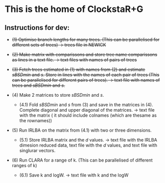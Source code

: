 This is the home of ClockstaR+G
===============================

Instructions for dev:
--------------------

- ~~(1) Optimise branch lengths for many trees. (This can be parallelised for different sets of trees) -> trees file in NEWICK~~

- ~~(2) Make matrix with comparissons and store tree name comparissons as lines in a text file. -> text files with names of pairs of trees~~

- ~~(3) Fetch trees estimated in (1) with names from (2) and estimate *sBSDmin* and *s*. Store in lines with the names of each pair of trees (This can be parallelised for different pairs of trees). -> text file with names of trees and *sBSDmin* and *s*.~~

- (4) Make 2 matrices to store *sBSDmin* and *s*.

    - (4.1) Fold *sBSDmin* and *s* from (3) and save in the matrices in (4). Complete diagonal and upper diagonal of the matrices. -> text file with the matrix ( it should include colnames (which are thesame as the rownames))

- (5) Run IRLBA on the matrix from (4.1) with two or three dimensions.

    - (5.1) Store IRLBA matrix and the *d* values. -> text file with the IRLBA dimesion reduced data, text file with the *d* values, and text file with singlurar vectors.

- (6) Run CLARA for a range of k. (This can be parallelised of different ranges of k)

    - (6.1) Save k and logW. -> text file with k and the logW
